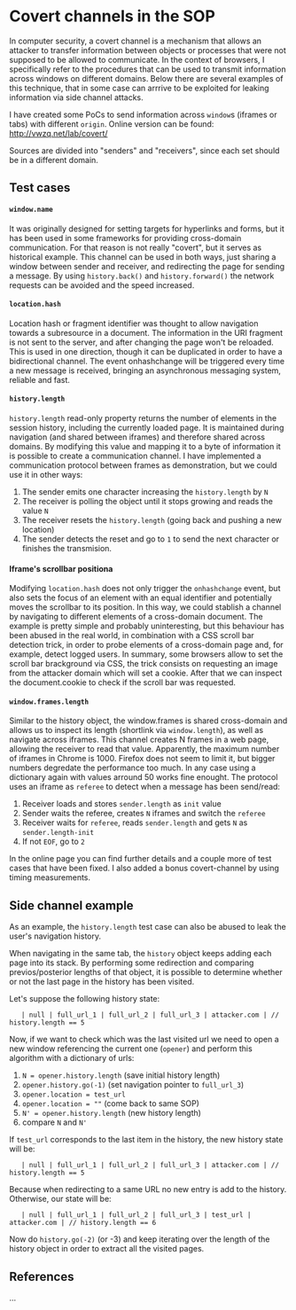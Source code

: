 # Covert channels in the SOP

In computer security, a covert channel is a mechanism that allows an attacker to transfer information between objects or processes that were not supposed to be allowed to communicate. In the context of browsers, I specifically refer to the procedures that can be used to transmit information across windows on different domains. Below there are several examples of this technique, that in some case can arrrive to be exploited for leaking information via side channel attacks.

I have created some PoCs to send information across `window`s (iframes or tabs) with different `origin`. Online version can be found: http://vwzq.net/lab/covert/

Sources are divided into "senders" and "receivers", since each set should be in a different domain.

## Test cases

#### `window.name`
It was originally designed for setting targets for hyperlinks and forms, but it has been used in some frameworks for providing cross-domain communication. For that reason is not really "covert", but it serves as historical example.
This channel can be used in both ways, just sharing a window between sender and receiver, and redirecting the page for sending a message. By using `history.back()` and `history.forward()` the network requests can be avoided and the speed increased.

#### `location.hash`
Location hash or fragment identifier was thought to allow navigation towards a subresource in a document. The information in the URI fragment is not sent to the server, and after changing the page won't be reloaded.
This is used in one direction, though it can be duplicated in order to have a bidirectional channel.
The event onhashchange will be triggered every time a new message is received, bringing an asynchronous messaging system, reliable and fast.

#### `history.length`
`history.length` read-only property returns the number of elements in the session history, including the currently loaded page. It is maintained during navigation (and shared between iframes) and therefore shared across domains. By modifying this value and mapping it to a byte of information it is possible to create a communication channel.
I have implemented a communication protocol between frames as demonstration, but we could use it in other ways:

1. The sender emits one character increasing the `history.length` by `N`
2. The receiver is polling the object until it stops growing and reads the value `N`
3. The receiver resets the `history.length` (going back and pushing a new location)
4. The sender detects the reset and go to `1` to send the next character or finishes the transmision.

#### Iframe's scrollbar positiona
Modifying `location.hash` does not only trigger the `onhashchange` event, but also sets the focus of an element with an equal identifier and potentially moves the scrollbar to its position. In this way, we could stablish a channel by navigating to different elements of a cross-domain document.
The example is pretty simple and probably uninteresting, but this behaviour has been abused in the real world, in combination with a CSS scroll bar detection trick, in order to probe elements of a cross-domain page and, for example, detect logged users.
In summary, some browsers allow to set the scroll bar brackground via CSS, the trick consists on requesting an image from the attacker domain which will set a cookie. After that we can inspect the document.cookie to check if the scroll bar was requested.

#### `window.frames.length`
Similar to the history object, the window.frames is shared cross-domain and allows us to inspect its length (shortlink via `window.length`), as well as navigate across iframes. This channel creates N frames in a web page, allowing the receiver to read that value.
Apparently, the maximum number of iframes in Chrome is 1000. Firefox does not seem to limit it, but bigger numbers degredate the performance too much. In any case using a dictionary again with values arround 50 works fine enought.
The protocol uses an iframe as `referee` to detect when a message has been send/read:

1. Receiver loads and stores `sender.length` as `init` value
2. Sender waits the referee, creates `N` iframes and switch the `referee`
3. Receiver waits for `referee`, reads `sender.length` and gets `N` as `sender.length-init`
4. If not `EOF`, go to `2`

In the online page you can find further details and a couple more of test cases that have been fixed. I also added a bonus covert-channel by using timing measurements.

## Side channel example
As an example, the `history.length` test case can also be abused to leak the user's navigation history.

When navigating in the same tab, the `history` object keeps adding each page into its stack. By performing some redirection and comparing previos/posterior lengths of that object, it is possible to determine whether or not the last page in the history has been visited.

Let's suppose the following history state:

`   | null | full_url_1 | full_url_2 | full_url_3 | attacker.com | // history.length == 5`

Now, if we want to check which was the last visited url we need to open a new window referencing the current one (`opener`) and perform this algorithm with a dictionary of urls:

1. `N = opener.history.length` (save initial history length)
2. `opener.history.go(-1)` (set navigation pointer to `full_url_3`)
3. `opener.location = test_url`
4. `opener.location = ""` (come back to same SOP)
5. `N' = opener.history.length` (new history length)
6. compare `N` and `N'`

If `test_url` corresponds to the last item in the history, the new history state will be:

`   | null | full_url_1 | full_url_2 | full_url_3 | attacker.com | // history.length == 5`

Because when redirecting to a same URL no new entry is add to the history. Otherwise, our state will be:

`   | null | full_url_1 | full_url_2 | full_url_3 | test_url | attacker.com | // history.length == 6`

Now do `history.go(-2)` (or -3) and keep iterating over the length of the history object in order to extract all the visited pages.

## References
...
